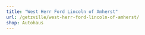 ```yaml
---
title: "West Herr Ford Lincoln of Amherst"
url: /getzville/west-herr-ford-lincoln-of-amherst/
shop: Autohaus
---
```

